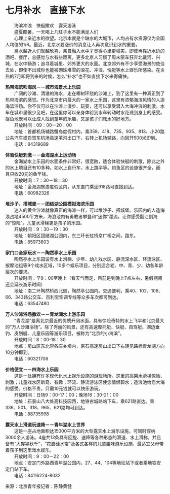# 七月补水　直接下水  
  
&emsp;&emsp;海滨冲浪　快艇撒欢　露天游泳  
&emsp;&emsp;盛夏酷暑，一天喝上几缸子水不能满足人们  
&emsp;&emsp;心理上亲近水的欲望。北京本就是个缺水的大城市，人均占有水资源仅为全国人均值的1/8。最近，北京水要涨价的消息让人再次意识到水的重要。  
&emsp;&emsp;离水越近人们就越欣喜，亲自融入水中才觉得心里更塌实。即使再靠近水边的酒吧、餐厅，总感觉与水有些距离，更多北京人习惯了周末驱车狂奔北戴河、兴城，在水中畅游；追寻着城里、郊外更大的水面。北京郊外有不少享受海景的绝佳去处，即使不出城你也能被砌珠堆雪的浪花、冲浪、快艇等水上娱乐所感染。在炎热的7月即将到来的时候，怎么“补水”也不如直接下水来得痛快。  
  
**热带海滨吹海风－－城市海景水上乐园**  
&emsp;&emsp;广阔的沙滩、清澈的海水，走在椰树环绕的沙滩上，到了这里有一种真正到了热带海滨的感觉。作为北京市内最大的一家水上乐园，这里有浓郁海滨风情的人造海滨浴场。你不仅可以在沙滩上漫步、玩耍，还可以享受潜入大海冲浪的刺激。水车在城市里很少见吧，在这里你可以亲身体验到水车转动时水花溅到身上的感受。捉鱼池既可以让成人找到童年的乐趣，又是孩子们戏水的好地方。  
&emsp;&emsp;开放时间：09：00—20：00  
&emsp;&emsp;地址：首都机场辅路蟹岛度假村内，乘359、418、735、935、813、小20路公共汽车或自驾车机场高速苇沟出口下，右转上机场辅路，向回开500米即到。  
&emsp;&emsp;电话：84319689  
  
**体验快艇刺激－－金海湖水上运动场**  
&emsp;&emsp;金海湖水上乐园的水面条件非常好，很宽敞，适合体验快艇的刺激，除此之外的水上项目还有10多种。如水上自行车，水上跳伞等。钓鱼区的设施很齐全，而且只收20元的鱼竿钱。  
&emsp;&emsp;开放时间：7：30－18：30  
&emsp;&emsp;地址：金海湖旅游度假区内，从东直门乘坐918路可直接到达。  
&emsp;&emsp;电话：60982326  
  
**堆沙子、搭城堡－－团结湖公园模拟海滨乐园**  
&emsp;&emsp;迷人的黄金沙滩就像真正的海滩一样，可以堆沙子、搭城堡。乐园内的人造海浪占地4500平方米，海浪池内有勇敢者攀登和“迷你”漂流，让你感受翻江倒海的“惊险”。儿童水滑梯更是孩子的乐园。  
&emsp;&emsp;开放时间：9：30－19：30  
&emsp;&emsp;地址：朝阳区团结湖公园内，东三环长虹桥京广桥之间，路东。  
&emsp;&emsp;电话：85973603  
  
**家门口全家玩水－－陶然亭水上乐园**  
&emsp;&emsp;陶然亭水上乐园设有水上滑梯、少年、幼儿戏水区、静流深水区、环流泳区、按摩池组等9个戏水区域，10多个娱乐项目，分别适合老、中、青、少、幼各年龄层次的要求。  
&emsp;&emsp;开放时间：早9：00至晚上（看天气而定，目前是到晚上7点左右，暑假期间还会延长游乐时间）  
&emsp;&emsp;地址：南二环陶然桥西北侧，陶然亭公园内。交通便利，乘40、102、106、66、343路公交车、百利宝空调专线等众多车次都可到达。  
&emsp;&emsp;电话：63547480  
  
**万人沙滩浴场撒欢－－青龙湖水上游乐园**  
&emsp;&emsp;“青龙湖”是离北京最近的优质开阔水面，具有惊险奇特的水上飞伞和北京最大的“万人沙滩浴场”。除了秀丽的风景，还有高速摩托艇、快艇、自驾艇、湖边垂钓、皮划艇、儿童乐园等游乐项目，被称为“北京的小海滨”。  
&emsp;&emsp;开放时间：8：00-18：30  
&emsp;&emsp;地点：房山区东北崇各庄乡境内，京石高速房山出口下右转见路标青龙湖方向10分钟即到。  
&emsp;&emsp;电话：60321706  
  
**价格便宜－－四海水上乐园**  
&emsp;&emsp;这是一处拥有许多现代化水上娱乐设施的游玩场所。这里的高架水滑梯惊险、刺激；儿童戏水区新奇、有趣；环流、静流游泳区使您情倾碧水；造浪池给您大海的感受。价格不贵，只需10元钱就可以快乐游玩。  
&emsp;&emsp;开放时间：日场9：00-17：00；晚场18：30-21：00  
&emsp;&emsp;地址：石景山八大处高科技园西，地铁古城路站下车，乘621路直达。乘336、501、318、965、621路均可到达。  
&emsp;&emsp;电话：88735998  
  
**露天水上滑道玩速降－－青年湖水上世界**  
&emsp;&emsp;这是一座占地面积达15000平方米的大型露天水上游乐设施，可同时容纳3000余人游泳。4座共13条具有回旋、速降等各种形态的滑道、水上滑梯，并且备有“大猩猩秋千”，“花蘑菇水帘”及各式各样的儿童趣味游乐设施，最适宜父母带着孩子到这里戏水娱乐。  
&emsp;&emsp;开放时间：9：00－22：00  
&emsp;&emsp;地点：安定门外路西青年湖公园内，27、44、104等地坛站下或者乘地铁安定门站下车。  
&emsp;&emsp;电话：84116224-8032  
  
来源：北京青年报记者：陈静黄健